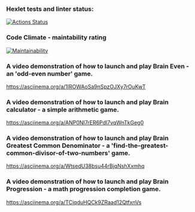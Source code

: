 ### Hexlet tests and linter status:
[![Actions Status](https://github.com/pavelgrebenkov/python-project-49/workflows/hexlet-check/badge.svg)](https://github.com/pavelgrebenkov/python-project-49/actions)

### Code Climate - maintability rating
[![Maintainability](https://api.codeclimate.com/v1/badges/10ae31a2ec2782864c89/maintainability)](https://codeclimate.com/github/pavelgrebenkov/python-project-49/maintainability)

### A video demonstration of how to launch and play Brain Even - an 'odd-even number' game.
https://asciinema.org/a/1lROWAoSa9nSpzOJXy7rOuKwT

### A video demonstration of how to launch and play Brain calculator - a simple arithmetic game.
https://asciinema.org/a/ANP0NI7rER6PdI7vqWnTkGeg0

### A video demonstration of how to launch and play Brain Greatest Common Denominator - a 'find-the-greatest-common-divisor-of-two-numbers' game.
https://asciinema.org/a/WtsedU38bsu44rBjqNshXxmhq

### A video demonstration of how to launch and play Brain Progression - a math progression completion game.
https://asciinema.org/a/TCiqduHQCk9ZRaad12QtfxnVs 
